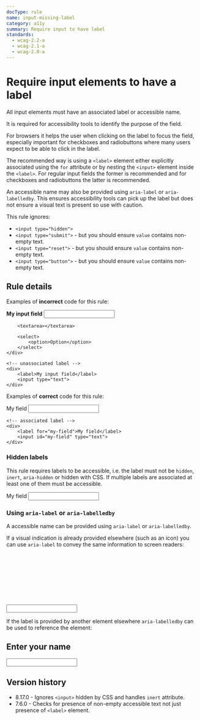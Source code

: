 ```yaml
---
docType: rule
name: input-missing-label
category: a11y
summary: Require input to have label
standards:
  - wcag-2.2-a
  - wcag-2.1-a
  - wcag-2.0-a
---
```


# Require input elements to have a label

All input elements must have an associated label or accessible name.

It is required for accessibility tools to identify the purpose of the field.

For browsers it helps the user when clicking on the label to focus the field, especially important for checkboxes and radiobuttons where many users expect to be able to click in the label.

The recommended way is using a `<label>` element either explicitly associated using the `for` attribute or by nesting the `<input>` element inside the `<label>`.
For regular input fields the former is recommended and for checkboxes and radiobuttons the latter is recommended.

An accessible name may also be provided using `aria-label` or `aria-labelledby`.
This ensures accessibility tools can pick up the label but does not ensure a visual text is present so use with caution.

This rule ignores:

- `<input type="hidden">`
- `<input type="submit">` - but you should ensure `value` contains non-empty text.
- `<input type="reset">` - but you should ensure `value` contains non-empty text.
- `<input type="button">` - but you should ensure `value` contains non-empty text.

## Rule details

Examples of **incorrect** code for this rule:

<validate name="incorrect" rules="input-missing-label">
    <!-- no label element at all -->
    <div>
        <strong>My input field</strong>
        <input type="text">

        <textarea></textarea>

        <select>
            <option>Option</option>
        </select>
    </div>

    <!-- unassociated label -->
    <div>
        <label>My input field</label>
        <input type="text">
    </div>

</validate>

Examples of **correct** code for this rule:

<validate name="correct" rules="input-missing-label">
    <!-- label with descendant -->
    <div>
        <label>My field <input type="text"></label>
    </div>

    <!-- associated label -->
    <div>
        <label for="my-field">My field</label>
        <input id="my-field" type="text">
    </div>

</validate>

### Hidden labels

This rule requires labels to be accessible, i.e. the label must not be `hidden`, `inert`, `aria-hidden` or hidden with CSS.
If multiple labels are associated at least one of them must be accessible.

<validate name="hidden" rules="input-missing-label">
    <label for="my-input" aria-hidden="true">My field</label>
    <input id="my-input" type="text">
</validate>

### Using `aria-label` or `aria-labelledby`

A accessible name can be provided using `aria-label` or `aria-labelledby`.

If a visual indication is already provided elsewhere (such as an icon) you can use `aria-label` to convey the same information to screen readers:

<validate name="aria-label" rules="input-missing-label">
    <div>
        <input id="my-input" type="text" aria-label="My field">
        <svg><use xlink:href="#search-icon"></svg>
    </div>
</validate>

If the label is provided by another element elsewhere `aria-labelledby` can be used to reference the element:

<validate name="aria-labelledby" rules="input-missing-label">
    <h2 id="my-heading">Enter your name</h2>
    <input type="text" aria-labelledby="my-heading">
</validate>

## Version history

- 8.17.0 - Ignores `<input>` hidden by CSS and handles `inert` attribute.
- 7.6.0 - Checks for presence of non-empty accessible text not just presence of `<label>` element.
